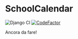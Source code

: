 # SchoolCalendar
![Django CI](https://github.com/DHZ-calendar/SchoolCalendar/workflows/Django%20CI/badge.svg)
[![CodeFactor](https://www.codefactor.io/repository/github/dhz-calendar/schoolcalendar/badge)](https://www.codefactor.io/repository/github/dhz-calendar/schoolcalendar)

Ancora da fare!